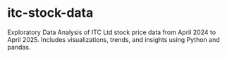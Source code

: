 # itc-stock-data
Exploratory Data Analysis of ITC Ltd stock price data from April 2024 to April 2025. Includes visualizations, trends, and insights using Python and pandas.
